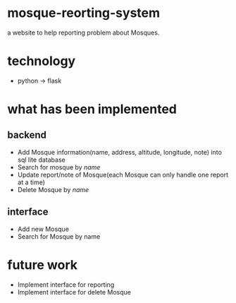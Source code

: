 # mosque-reorting-system
a website to help reporting problem about Mosques.

# technology
- python -> flask
# what has been implemented
## backend
- Add Mosque information(name, address, altitude, longitude, note) into sql lite database
- Search for mosque by *name*
- Update report/note of Mosque(each Mosque can only handle one report at a time)
- Delete Mosque by *name*

## interface
- Add new Mosque
- Search for Mosque by name

# future work
- Implement interface for reporting
- Implement interface for delete Mosque
